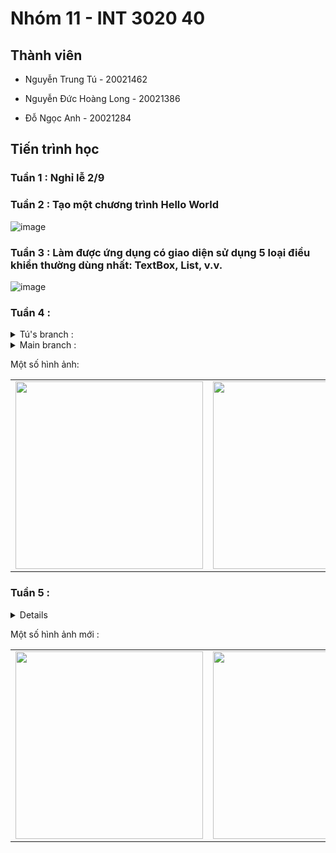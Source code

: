 # Nhóm 11 - INT 3020 40

## Thành viên

- Nguyễn Trung Tú - 20021462

- Nguyễn Đức Hoàng Long - 20021386

- Đỗ Ngọc Anh - 20021284

## Tiến trình học

### Tuần 1 : Nghỉ lễ 2/9
### Tuần 2 : Tạo một chương trình Hello World

![image](https://user-images.githubusercontent.com/72114667/190576826-11f333ec-97d3-4dde-a9a9-e31fc643294a.png)

### Tuần 3 : Làm được ứng dụng có giao diện sử dụng 5 loại điều khiển thường dùng nhất: TextBox, List, v.v.

![image](https://user-images.githubusercontent.com/72114667/191903040-e3a4bb05-5a9c-4a94-806d-df716948f216.gif)

### Tuần 4 : 

<details><summary>Tú's branch :</summary>
<p>
 <img src='https://user-images.githubusercontent.com/78422523/193197409-34ce4c95-eed1-4844-a7dc-1d83544329c0.gif'></img><br/>
- Add the new AppBar <br/>
- WIP AddingPage, can not input user data yet
</p>
</details>

<details><summary>Main branch :</summary>
<p>
 <img src='https://user-images.githubusercontent.com/72114667/193205648-3ef068f8-f062-41cd-923b-a3f022c0a9c9.gif'></img><br/>
- Add introduction pages<br/>
- Add login page<br/>
- Add verify mail page<br/>
- Add reset password page<br/>
- Add sign up page<br/>
- Add login method by Firebase_auth (by email and password)
</p>
</details>

Một số hình ảnh:

<table>
<tr>
<td><img src="https://user-images.githubusercontent.com/72114667/193218683-9625b7a3-17d1-4e72-9757-f1b9b812d1cc.png" height="300"></td>
<td><img src="https://user-images.githubusercontent.com/72114667/193218728-7845bb7b-a4f5-410f-b4cd-a431f6b37107.png" height="300"></td>
<td><img src="https://user-images.githubusercontent.com/72114667/193218775-bb471574-7233-4ddd-96df-96d45448df85.png" height="300"></td>
<td><img src="https://user-images.githubusercontent.com/72114667/193218829-75f094e1-b4fc-460d-bb90-3a49112f1cdb.png" height="300"></td>
</tr>
</table>

### Tuần 5 : 

<details>
<p>
 <img src='https://user-images.githubusercontent.com/72114667/194480610-6ab47b19-e29b-4e3c-9a96-9d5642cba3eb.gif'></img><br/>
- Add verify screen
- Add transaction screen
- Add verify method via email address
</p>
</details>

Một số hình ảnh mới :

<table>
<tr>
<td><img src="https://user-images.githubusercontent.com/72114667/194478629-967556ca-a655-4222-b198-c8cfab7ec49d.png" height="300"></td>
<td><img src="https://user-images.githubusercontent.com/72114667/194478746-2d2af2ed-5ba1-489f-a888-afe3a8599aec.png" height="300"></td>
</tr>
</table>
